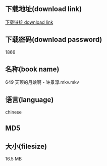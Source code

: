 ## 下载地址(download link)
[下载链接 download link](https://voluble-croquembouche-d321dc.netlify.app/?s=649+%E5%A4%A9%E9%A1%B6%E7%9A%84%E6%9C%88%E5%A8%98%E5%95%8A+-+%E8%AE%B8%E6%99%AF%E6%B7%B3.mkv)

## 下载密码(download password)
1866

## 名称(book name)
649 天顶的月娘啊 - 许景淳.mkv.mkv

## 语言(language)
chinese

## MD5


## 大小(filesize)
16.5 MB
